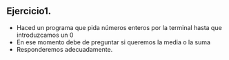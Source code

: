 ## Ejercicio1.

- Haced un programa que pida números enteros por la terminal hasta que introduzcamos un 0
- En ese momento debe de preguntar si queremos la media o la suma
- Responderemos adecuadamente.

